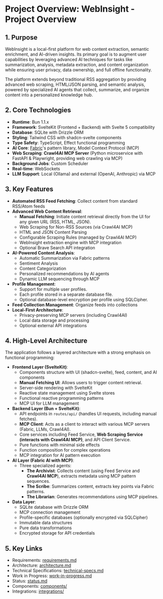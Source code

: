 # Project Overview: WebInsight - Project Overview

## 1. Purpose

WebInsight is a local-first platform for web content extraction, semantic enrichment, and AI-driven insights. Its primary goal is to augment user capabilities by leveraging advanced AI techniques for tasks like summarization, analysis, metadata extraction, and content organization while ensuring user privacy, data ownership, and full offline functionality.

The platform extends beyond traditional RSS aggregation by providing advanced web scraping, HTML/JSON parsing, and semantic analysis, powered by specialized AI agents that collect, summarize, and organize content into a personalized knowledge hub.

## 2. Core Technologies

* **Runtime**: Bun 1.1.x
* **Framework**: SvelteKit (Frontend + Backend) with Svelte 5 compatibility
* **Database**: SQLite with Drizzle ORM
* **Styling**: Tailwind CSS with shadcn-svelte components
* **Type Safety**: TypeScript, Effect functional programming
* **AI Core**: [Fabric](https://github.com/danielmiessler/fabric)'s pattern library, Model Context Protocol (MCP)
* **Web Scraping**: **Crawl4AI MCP Server** (Python microservice with FastAPI & Playwright, providing web crawling via MCP)
* **Background Jobs**: Custom Scheduler
* **Real-time**: WebSockets
* **LLM Support**: Local (Ollama) and external (OpenAI, Anthropic) via MCP

## 3. Key Features

* **Automated RSS Feed Fetching**: Collect content from standard RSS/Atom feeds
* **Advanced Web Content Retrieval**:
  * **Manual Fetching**: Initiate content retrieval directly from the UI for any given URL (RSS, HTML, JSON).
  * Web Scraping for Non-RSS Sources (via Crawl4AI MCP)
  * HTML and JSON Content Parsing
  * Configurable Scraping Rules (managed by Crawl4AI MCP)
  * WebInsight extraction engine with MCP integration
  * Optional Brave Search API integration
* **AI-Powered Content Analysis**:
  * Automatic Summarization via Fabric patterns
  * Sentiment Analysis
  * Content Categorization
  * Personalized recommendations by AI agents
  * Dynamic LLM sequencing through MCP
* **Profile Management**:
  * Support for multiple user profiles.
  * Each profile stored in a separate database file.
  * Optional database-level encryption per profile using SQLCipher.
* **Feed Collection Management**: Organize feeds into collections
* **Local-First Architecture**:
  * Privacy-preserving MCP servers (including Crawl4AI)
  * Local data storage and processing
  * Optional external API integrations

## 4. High-Level Architecture

The application follows a layered architecture with a strong emphasis on functional programming:

* **Frontend Layer (SvelteKit)**:
  * Components structure with UI (shadcn-svelte), feed, content, and AI components
  * **Manual Fetching UI**: Allows users to trigger content retrieval.
  * Server-side rendering with SvelteKit
  * Reactive state management using Svelte stores
  * Functional reactive programming patterns
  * MCP UI for LLM management
* **Backend Layer (Bun + SvelteKit)**:
  * API endpoints in `routes/api/` (handles UI requests, including manual fetches).
  * **MCP Client**: Acts as a client to interact with various MCP servers (Fabric, LLMs, Crawl4AI).
  * Core services including Feed Service, **Web Scraping Service (interacts with Crawl4AI MCP)**, and API Client Service.
  * Pure functions with minimal side effects
  * Function composition for complex operations
  * MCP integration for AI pattern execution
* **AI Layer (Fabric AI with MCP)**:
  * Three specialized agents:
    * **The Archivist**: Collects content (using Feed Service and **Crawl4AI MCP**), extracts metadata using MCP pattern sequences.
    * **The Scribe**: Summarizes content, extracts key points via Fabric patterns.
    * **The Librarian**: Generates recommendations using MCP pipelines.
* **Data Layer**:
  * SQLite database with Drizzle ORM
  * MCP connection management
  * Profile-specific databases (optionally encrypted via SQLCipher)
  * Immutable data structures
  * Pure data transformations
  * Encrypted storage for API credentials

## 5. Key Links

* Requirements: [requirements.md](./requirements.md)
* Architecture: [architecture.md](./architecture.md)
* Technical Specifications: [technical-specs.md](./technical-specs.md)
* Work in Progress: [work-in-progress.md](./work-in-progress.md)
* Status: [status.md](./status.md)
* Components: [components/](./components/)
* Integrations: [integrations/](./integrations/)
